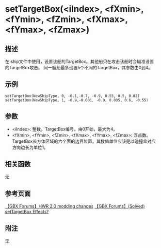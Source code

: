 # setTargetBox(&lt;iIndex&gt;, &lt;fXmin&gt;, &lt;fYmin&gt;, &lt;fZmin&gt;, &lt;fXmax&gt;, &lt;fYmax&gt;, &lt;fZmax&gt;) #

## 描述 ##
在.ship文件中使用，设置该船的TargetBox。其他船只在攻击该船时会瞄准设置的TargetBox攻击。
同一艘船最多设置5个不同的TargetBox，其<iIndex>参数由0到4。

## 示例 ##
	setTargetBox(NewShipType, 0, -0.1,-0.7, -0.9, 0.55, 0.5, 0.82)
	setTargetBox(NewShipType, 1, -0.9,-0.001, -0.9, 0.005, 0.6, -0.55)
## 参数 ##
- &lt;iIndex&gt;: 整数。TargetBox编号。由0开始，最大为4。
- &lt;fXmin&gt;, &lt;fYmin&gt;, &lt;fZmin&gt;, &lt;fXmax&gt;, &lt;fYmax&gt;, &lt;fZmax&gt;: 浮点数。TargetBox长方体区域的六个面的边界位置。其数值单位应该是以碰撞盒对应方向边长为单位1。

## 相关函数 ##
无

## 参考页面 ##
[【GBX Forums】HWR 2.0 modding changes](https://forums.gearboxsoftware.com/t/hwr-2-0-modding-changes/1501768/4)
[【GBX Forums】(Solved) setTargetBox Effects?](https://forums.gearboxsoftware.com/t/solved-settargetbox-effects/1550968)

## 附注 ##
无